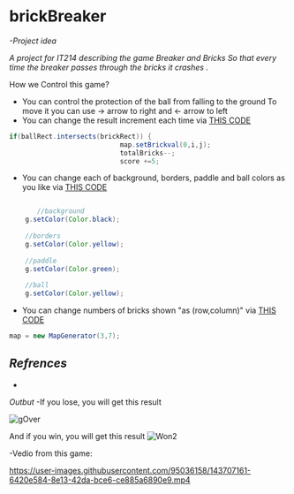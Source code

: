 # brickBreaker


*-Project idea*

*A project for IT214 describing the game Breaker and Bricks
So that every time the breaker passes through the bricks it crashes .*

How we Control this game?
* You can control the protection of the ball from falling to the ground
To move it you can use -> arrow to right and <- arrow to left
* You can change the result increment each time via [THIS CODE](https://github.com/Noi-9/brickBreaker/blob/main/Gameplay.java)
```java
if(ballRect.intersects(brickRect)) {
                            map.setBrickval(0,i,j);
                            totalBricks--;
                            score +=5;
```
* You can change each of background, borders, paddle and ball colors as you like via [THIS CODE](https://github.com/Noi-9/brickBreaker/blob/main/Gameplay.java)
```java

       //background
    g.setColor(Color.black);
    
    //borders
    g.setColor(Color.yellow);
    
    //paddle
    g.setColor(Color.green);
    
    //ball 
    g.setColor(Color.yellow);


```
* You can change numbers of bricks shown "as (row,column)" via [THIS CODE](https://github.com/Noi-9/brickBreaker/blob/main/Gameplay.java)
```java
map = new MapGenerator(3,7);

```
*Refrences*
-
-
*Outbut*
-If you lose, you will get this result


![gOver](https://user-images.githubusercontent.com/95036158/143718794-c231c204-12ea-41bb-9192-829f3b82b705.jpg)

And if you win, you will get this result
![Won2](https://user-images.githubusercontent.com/95036158/143718807-cfee95d0-8d37-4bf9-93ff-d539b40c2102.jpg)


-Vedio from this game:


https://user-images.githubusercontent.com/95036158/143707161-6420e584-8e13-42da-bce6-ce885a6890e9.mp4

